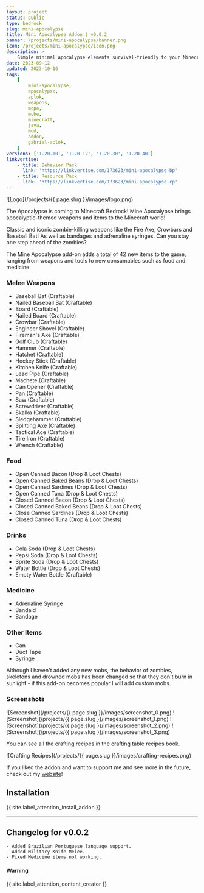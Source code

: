 ```yaml
---
layout: project
status: public
type: bedrock
slug: mini-apocalypse
title: Mini Apocalypse Addon | v0.0.2
banner: /projects/mini-apocalypse/banner.png
icon: /projects/mini-apocalypse/icon.png
description: >
    Simple minimal apocalypse elements survival-friendly to your Minecraft Bedrock with new weapons, foods and drinks.
date: 2023-09-12
updated: 2023-10-16
tags:
    [
        mini-apocalypse,
        apocalypse,
        aplok,
        weapons,
        mcpe,
        mcbe,
        minecraft,
        java,
        mod,
        addon,
        gabriel-aplok,
    ]
versions: ['1.20.10', '1.20.12', '1.20.30', '1.20.40']
linkvertise:
    - title: Behavior Pack
      link: 'https://linkvertise.com/173623/mini-apocalypse-bp'
    - title: Resource Pack
      link: 'https://linkvertise.com/173623/mini-apocalypse-rp'
---
```


![Logo](/projects/{{ page.slug }}/images/logo.png)

The Apocalypse is coming to Minecraft Bedrock! Mine Apocalypse brings apocalyptic-themed weapons and items to the Minecraft world!

Classic and iconic zombie-killing weapons like the Fire Axe, Crowbars and Baseball Bat! As well as bandages and adrenaline syringes. Can you stay one step ahead of the zombies?

The Mine Apocalypse add-on adds a total of 42 new items to the game, ranging from weapons and tools to new consumables such as food and medicine.

### Melee Weapons

-   Baseball Bat (Craftable)
-   Nailed Baseball Bat (Craftable)
-   Board (Craftable)
-   Nailed Board (Craftable)
-   Crowbar (Craftable)
-   Engineer Shovel (Craftable)
-   Fireman's Axe (Craftable)
-   Golf Club (Craftable)
-   Hammer (Craftable)
-   Hatchet (Craftable)
-   Hockey Stick (Craftable)
-   Kitchen Knife (Craftable)
-   Lead Pipe (Craftable)
-   Machete (Craftable)
-   Can Opener (Craftable)
-   Pan (Craftable)
-   Saw (Craftable)
-   Screwdriver (Craftable)
-   Skalka (Craftable)
-   Sledgehammer (Craftable)
-   Splitting Axe (Craftable)
-   Tactical Ace (Craftable)
-   Tire Iron (Craftable)
-   Wrench (Craftable)

### Food

-   Open Canned Bacon (Drop & Loot Chests)
-   Open Canned Baked Beans (Drop & Loot Chests)
-   Open Canned Sardines (Drop & Loot Chests)
-   Open Canned Tuna (Drop & Loot Chests)
-   Closed Canned Bacon (Drop & Loot Chests)
-   Closed Canned Baked Beans (Drop & Loot Chests)
-   Close Canned Sardines (Drop & Loot Chests)
-   Closed Canned Tuna (Drop & Loot Chests)

### Drinks

-   Cola Soda (Drop & Loot Chests)
-   Pepsi Soda (Drop & Loot Chests)
-   Sprite Soda (Drop & Loot Chests)
-   Water Bottle (Drop & Loot Chests)
-   Empty Water Bottle (Craftable)

### Medicine

-   Adrenaline Syringe
-   Bandaid
-   Bandage

### Other Items

-   Can
-   Duct Tape
-   Syringe

Although I haven't added any new mobs, the behavior of zombies, skeletons and drowned mobs has been changed so that they don't burn in sunlight - if this add-on becomes popular I will add custom mobs.

### Screenshots

![Screenshot](/projects/{{ page.slug }}/images/screenshot_0.png)
![Screenshot](/projects/{{ page.slug }}/images/screenshot_1.png)
![Screenshot](/projects/{{ page.slug }}/images/screenshot_2.png)
![Screenshot](/projects/{{ page.slug }}/images/screenshot_3.png)

You can see all the crafting recipes in the crafting table recipes book.

![Crafting Recipes](/projects/{{ page.slug }}/images/crafting-recipes.png)

If you liked the addon and want to support me and see more in the future, check out my [website](https://gabriel-aplok.github.io/)!

## Installation

{{ site.label_attention_install_addon }}

---

## Changelog for v0.0.2

```
- Added Brazilian Portuguese language support.
- Added Military Knife Melee.
- Fixed Medicine items not working.
```

<div class="alert alert-danger" role="alert">
  <h4 class="alert-heading">Warning</h4>
  <p>{{ site.label_attention_content_creator }}</p>
</div>
